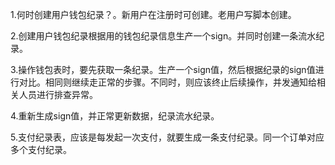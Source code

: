 1.何时创建用户钱包纪录？。新用户在注册时可创建。老用户写脚本创建。

2.创建用户钱包纪录根据用的钱包纪录信息生产一个sign。并同时创建一条流水纪录。

3.操作钱包表时，要先获取一条纪录。生产一个sign值，然后根据纪录的sign值进行对比。相同则继续走正常的步骤。不同时，则应该终止后续操作，并发通知给相关人员进行排查异常。

4.重新生成sign值，并正常更新数据，纪录流水纪录。

5.支付纪录表，应该是每发起一次支付，就要生成一条支付纪录。同一个订单对应多个支付纪录。
